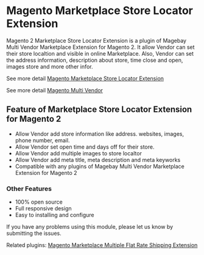 # Magento Marketplace Store Locator Extension
Magento 2 Marketplace Store Locator Extension is a plugin of Magebay Multi Vendor Marketplace Extension for Magento 2. It allow Vendor can set their store localtion and visible in online Marketplace. Also, Vendor can set the address information, description about store, time close and open, images store and more other infor.

See more detail [Magento Marketplace Store Locator Extension](https://www.magebay.com/magento-marketplace-store-locator)

See more detail [Magento Multi Vendor](https://www.magebay.com/magento-multi-vendor-marketplace-extension)

## Feature of Marketplace Store Locator Extension for Magento 2
- Allow Vendor add store information like address. websites, images, phone number, email.
- Allow Vendor set open time and days off for their store.
- Allow Vendor add multiple images to store localtor
- Allow Vendor add meta title, meta description and meta keyworks
- Compatible with any plugins of Magebay Multi Vendor Marketplace Extension for Magento 2
### Other Features
- 100% open source
- Full responsive design
- Easy to installing and configure

If you have any problems using this module, please let us know by submitting the issues.

Related plugins: [Magento Marketplace Multiple Flat Rate Shipping Extension](https://github.com/magebaycom/magento-marketplace-multiple-flat-rate-shipping)
